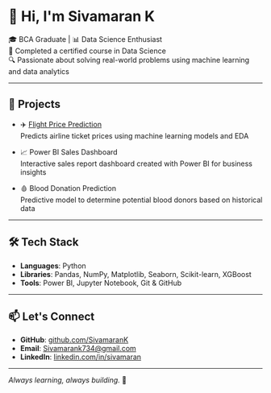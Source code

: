 # 👋 Hi, I'm Sivamaran K

🎓 BCA Graduate | 📊 Data Science Enthusiast  
📜 Completed a certified course in Data Science  
🔍 Passionate about solving real-world problems using machine learning and data analytics

---

## 💼 Projects

- ✈️ [Flight Price Prediction](https://github.com/SivamaranK/FlightPricePrediction)  
  Predicts airline ticket prices using machine learning models and EDA

- 📈 Power BI Sales Dashboard  
  Interactive sales report dashboard created with Power BI for business insights

- 🩸 Blood Donation Prediction  
  Predictive model to determine potential blood donors based on historical data

---

## 🛠️ Tech Stack

- **Languages**: Python  
- **Libraries**: Pandas, NumPy, Matplotlib, Seaborn, Scikit-learn, XGBoost  
- **Tools**: Power BI, Jupyter Notebook, Git & GitHub

---

## 📫 Let's Connect

- **GitHub**: [github.com/SivamaranK](https://github.com/SivamaranK)
- **Email**: Sivamarank734@gmail.com  
- **LinkedIn**: [linkedin.com/in/sivamaran](www.linkedin.com/in/sivamaran)

---

_Always learning, always building._ 🚀


<!--
**Sivamarank/sivamaranK** is a ✨ _special_ ✨ repository because its `README.md` (this file) appears on your GitHub profile.

Here are some ideas to get you started:

- 🔭 I’m currently working on ...
- 🌱 I’m currently learning ...
- 👯 I’m looking to collaborate on ...
- 🤔 I’m looking for help with ...
- 💬 Ask me about ...
- 📫 How to reach me: ...
- 😄 Pronouns: ...
- ⚡ Fun fact: ...
-->
